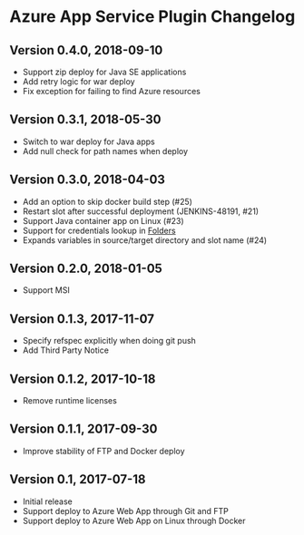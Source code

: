 # Azure App Service Plugin Changelog

## Version 0.4.0, 2018-09-10

* Support zip deploy for Java SE applications
* Add retry logic for war deploy
* Fix exception for failing to find Azure resources

## Version 0.3.1, 2018-05-30
* Switch to war deploy for Java apps
* Add null check for path names when deploy

## Version 0.3.0, 2018-04-03
* Add an option to skip docker build step (#25)
* Restart slot after successful deployment (JENKINS-48191, #21)
* Support Java container app on Linux (#23)
* Support for credentials lookup in [Folders](https://plugins.jenkins.io/cloudbees-folder)
* Expands variables in source/target directory and slot name (#24)

## Version 0.2.0, 2018-01-05
* Support MSI

## Version 0.1.3, 2017-11-07
* Specify refspec explicitly when doing git push
* Add Third Party Notice

## Version 0.1.2, 2017-10-18
* Remove runtime licenses

## Version 0.1.1, 2017-09-30
* Improve stability of FTP and Docker deploy

## Version 0.1, 2017-07-18
* Initial release
* Support deploy to Azure Web App through Git and FTP
* Support deploy to Azure Web App on Linux through Docker
